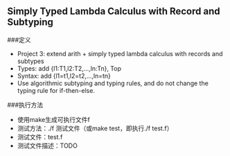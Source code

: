 ## Simply Typed Lambda Calculus with Record and Subtyping
###定义

* Project 3: extend arith + simply typed lambda calculus with records and subtypes
* Types: add {l1:T1,l2:T2,...,ln:Tn}, Top
* Syntax: add {l1=t1,l2=t2,...,ln=tn}
* Use algorithmic subtyping and typing rules, and do not change the typing rule for if-then-else.

###执行方法
* 使用make生成可执行文件f
* 测试方法：./f 测试文件（或make test，即执行./f test.f）
* 测试文件：test.f
* 测试文件描述：TODO